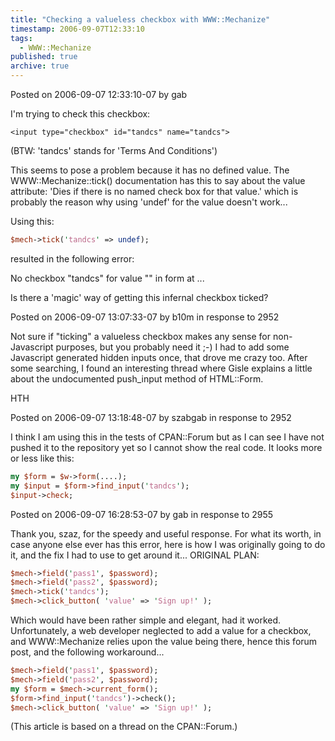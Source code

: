 ```yaml
---
title: "Checking a valueless checkbox with WWW::Mechanize"
timestamp: 2006-09-07T12:33:10
tags:
  - WWW::Mechanize
published: true
archive: true
---
```




Posted on 2006-09-07 12:33:10-07 by gab

I'm trying to check this checkbox:

```
<input type="checkbox" id="tandcs" name="tandcs">
```

(BTW: 'tandcs' stands for 'Terms And Conditions')

This seems to pose a problem because it has no defined value.
The WWW::Mechanize::tick() documentation has this to say about the value attribute:
'Dies if there is no named check box for that value.'
which is probably the reason why using 'undef' for the value doesn't work...

Using this:

```perl
$mech->tick('tandcs' => undef);
```

resulted in the following error:

No checkbox "tandcs" for value "" in form at ...

Is there a 'magic' way of getting this infernal checkbox ticked?

Posted on 2006-09-07 13:07:33-07 by b10m in response to 2952

Not sure if "ticking" a valueless checkbox makes any sense for non-Javascript purposes, but you probably need it ;-)
I had to add some Javascript generated hidden inputs once, that drove me crazy too.
After some searching, I found an interesting thread where Gisle explains a little about the undocumented push_input method of HTML::Form.

HTH

Posted on 2006-09-07 13:18:48-07 by szabgab in response to 2952

I think I am using this in the tests of CPAN::Forum but as I can see I have not pushed it to the repository yet so I cannot show the real code.
It looks more or less like this:

```perl
my $form = $w->form(....);
my $input = $form->find_input('tandcs');
$input->check;
```

Posted on 2006-09-07 16:28:53-07 by gab in response to 2955

Thank you, szaz, for the speedy and useful response.
For what its worth, in case anyone else ever has this error, here is how I was originally going to do it,
and the fix I had to use to get around it...
ORIGINAL PLAN:

```perl
$mech->field('pass1', $password);
$mech->field('pass2', $password);
$mech->tick('tandcs');
$mech->click_button( 'value' => 'Sign up!' );
```

Which would have been rather simple and elegant, had it worked. Unfortunately,
a web developer neglected to add a value for a checkbox, and WWW::Mechanize relies
upon the value being there, hence this forum post, and the following workaround...

```perl
$mech->field('pass1', $password);
$mech->field('pass2', $password);
my $form = $mech->current_form();
$form->find_input('tandcs')->check();
$mech->click_button( 'value' => 'Sign up!' );
```

(This article is based on a thread on the CPAN::Forum.)
<!-- from http://cpanforum.com/threads/2952 -->


